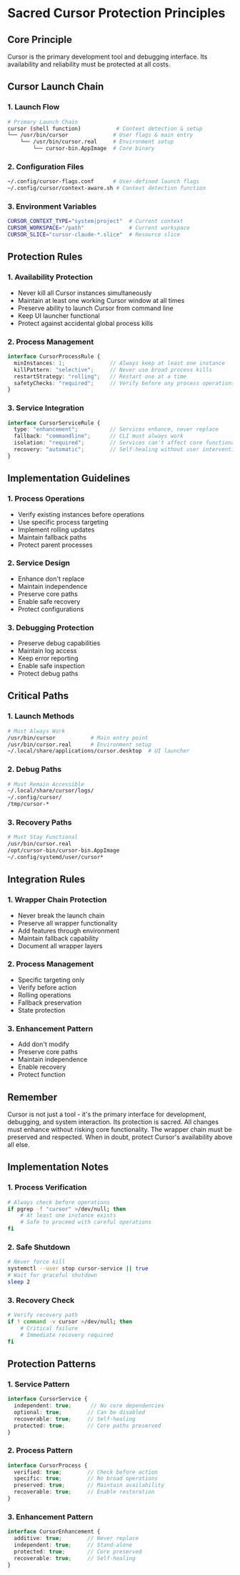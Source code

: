 # Sacred Cursor Protection Principles

## Core Principle
Cursor is the primary development tool and debugging interface. Its availability and reliability must be protected at all costs.

## Cursor Launch Chain

### 1. Launch Flow
```bash
# Primary Launch Chain
cursor (shell function)           # Context detection & setup
└── /usr/bin/cursor              # User flags & main entry
    └── /usr/bin/cursor.real     # Environment setup
        └── cursor-bin.AppImage  # Core binary
```

### 2. Configuration Files
```bash
~/.config/cursor-flags.conf      # User-defined launch flags
~/.config/cursor/context-aware.sh # Context detection function
```

### 3. Environment Variables
```bash
CURSOR_CONTEXT_TYPE="system|project"  # Current context
CURSOR_WORKSPACE="/path"              # Current workspace
CURSOR_SLICE="cursor-claude-*.slice"  # Resource slice
```

## Protection Rules

### 1. Availability Protection
- Never kill all Cursor instances simultaneously
- Maintain at least one working Cursor window at all times
- Preserve ability to launch Cursor from command line
- Keep UI launcher functional
- Protect against accidental global process kills

### 2. Process Management
```typescript
interface CursorProcessRule {
  minInstances: 1;              // Always keep at least one instance
  killPattern: "selective";     // Never use broad process kills
  restartStrategy: "rolling";   // Restart one at a time
  safetyChecks: "required";     // Verify before any process operations
}
```

### 3. Service Integration
```typescript
interface CursorServiceRule {
  type: "enhancement";          // Services enhance, never replace
  fallback: "commandline";      // CLI must always work
  isolation: "required";        // Services can't affect core functionality
  recovery: "automatic";        // Self-healing without user intervention
}
```

## Implementation Guidelines

### 1. Process Operations
- Verify existing instances before operations
- Use specific process targeting
- Implement rolling updates
- Maintain fallback paths
- Protect parent processes

### 2. Service Design
- Enhance don't replace
- Maintain independence
- Preserve core paths
- Enable safe recovery
- Protect configurations

### 3. Debugging Protection
- Preserve debug capabilities
- Maintain log access
- Keep error reporting
- Enable safe inspection
- Protect debug paths

## Critical Paths

### 1. Launch Methods
```bash
# Must Always Work
/usr/bin/cursor           # Main entry point
/usr/bin/cursor.real      # Environment setup
~/.local/share/applications/cursor.desktop  # UI launcher
```

### 2. Debug Paths
```bash
# Must Remain Accessible
~/.local/share/cursor/logs/
~/.config/cursor/
/tmp/cursor-*
```

### 3. Recovery Paths
```bash
# Must Stay Functional
/usr/bin/cursor.real
/opt/cursor-bin/cursor-bin.AppImage
~/.config/systemd/user/cursor*
```

## Integration Rules

### 1. Wrapper Chain Protection
- Never break the launch chain
- Preserve all wrapper functionality
- Add features through environment
- Maintain fallback capability
- Document all wrapper layers

### 2. Process Management
- Specific targeting only
- Verify before action
- Rolling operations
- Fallback preservation
- State protection

### 3. Enhancement Pattern
- Add don't modify
- Preserve core paths
- Maintain independence
- Enable recovery
- Protect function

## Remember

Cursor is not just a tool - it's the primary interface for development, debugging, and system interaction. Its protection is sacred. All changes must enhance without risking core functionality. The wrapper chain must be preserved and respected. When in doubt, protect Cursor's availability above all else.

## Implementation Notes

### 1. Process Verification
```bash
# Always check before operations
if pgrep -f "cursor" >/dev/null; then
    # At least one instance exists
    # Safe to proceed with careful operations
fi
```

### 2. Safe Shutdown
```bash
# Never force kill
systemctl --user stop cursor-service || true
# Wait for graceful shutdown
sleep 2
```

### 3. Recovery Check
```bash
# Verify recovery path
if ! command -v cursor >/dev/null; then
    # Critical failure
    # Immediate recovery required
fi
```

## Protection Patterns

### 1. Service Pattern
```typescript
interface CursorService {
  independent: true;      // No core dependencies
  optional: true;        // Can be disabled
  recoverable: true;     // Self-healing
  protected: true;       // Core paths preserved
}
```

### 2. Process Pattern
```typescript
interface CursorProcess {
  verified: true;        // Check before action
  specific: true;        // No broad operations
  preserved: true;       // Maintain availability
  recoverable: true;     // Enable restoration
}
```

### 3. Enhancement Pattern
```typescript
interface CursorEnhancement {
  additive: true;        // Never replace
  independent: true;     // Stand-alone
  protected: true;       // Core preserved
  recoverable: true;     // Self-healing
}
``` 